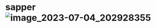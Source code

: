 # sapper![image_2023-07-04_202928355](https://github.com/Kapikat/sapper/assets/107760739/194a587e-085e-4f96-a5e5-fc2b42ea2eb5)

